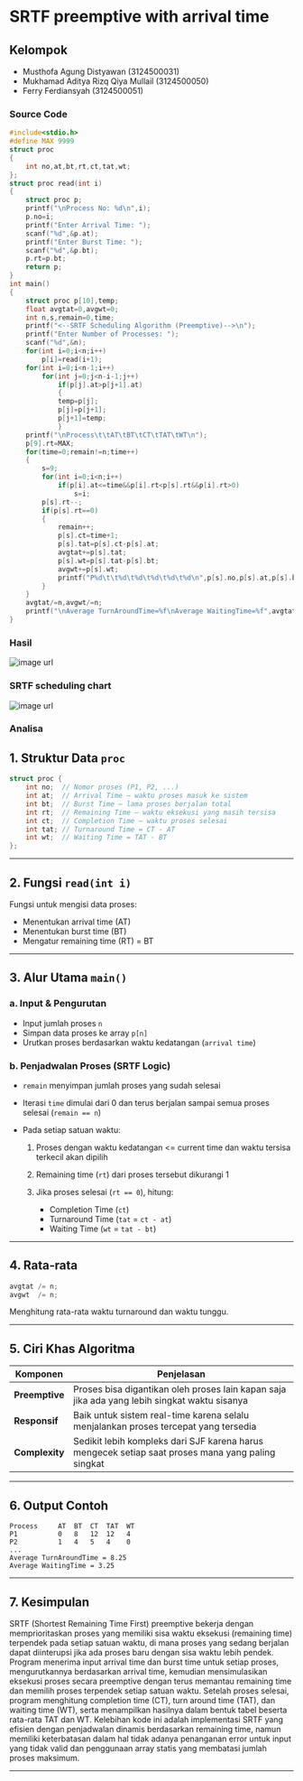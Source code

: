 # SRTF preemptive with arrival time

## Kelompok
- Musthofa Agung Distyawan (3124500031)
- Mukhamad Aditya Rizq Qiya Mullail (3124500050)
- Ferry Ferdiansyah (3124500051)

### Source Code
```c
#include<stdio.h>
#define MAX 9999
struct proc
{
    int no,at,bt,rt,ct,tat,wt;
};
struct proc read(int i)
{
    struct proc p;
    printf("\nProcess No: %d\n",i);
    p.no=i;
    printf("Enter Arrival Time: ");
    scanf("%d",&p.at);
    printf("Enter Burst Time: ");
    scanf("%d",&p.bt);
    p.rt=p.bt;
    return p;
}
int main()
{
    struct proc p[10],temp;
    float avgtat=0,avgwt=0;
    int n,s,remain=0,time;
    printf("<--SRTF Scheduling Algorithm (Preemptive)-->\n");
    printf("Enter Number of Processes: ");
    scanf("%d",&n);
    for(int i=0;i<n;i++)
        p[i]=read(i+1);
    for(int i=0;i<n-1;i++)
        for(int j=0;j<n-i-1;j++)
            if(p[j].at>p[j+1].at)
            {
            temp=p[j];
            p[j]=p[j+1];
            p[j+1]=temp;
            }
    printf("\nProcess\t\tAT\tBT\tCT\tTAT\tWT\n");
    p[9].rt=MAX;
    for(time=0;remain!=n;time++)
    {
        s=9;
        for(int i=0;i<n;i++)
            if(p[i].at<=time&&p[i].rt<p[s].rt&&p[i].rt>0)
                s=i;
        p[s].rt--;
        if(p[s].rt==0)
        {
            remain++;
            p[s].ct=time+1;
            p[s].tat=p[s].ct-p[s].at;
            avgtat+=p[s].tat;
            p[s].wt=p[s].tat-p[s].bt;
            avgwt+=p[s].wt;
            printf("P%d\t\t%d\t%d\t%d\t%d\t%d\n",p[s].no,p[s].at,p[s].bt,p[s].ct,p[s].tat,p[s].wt);
        }
    }
    avgtat/=n,avgwt/=n;
    printf("\nAverage TurnAroundTime=%f\nAverage WaitingTime=%f",avgtat,avgwt);
}

```
### Hasil
![image url](https://github.com/Msthfaa/SisOp_2025/blob/main/assets/tugas9_hasil3.jpg)

### SRTF scheduling chart
![image url](https://github.com/Msthfaa/SisOp_2025/blob/main/assets/Tugas9_chart3.png)

### Analisa
## 1. Struktur Data `proc`

```c
struct proc {
    int no;  // Nomor proses (P1, P2, ...)
    int at;  // Arrival Time – waktu proses masuk ke sistem
    int bt;  // Burst Time – lama proses berjalan total
    int rt;  // Remaining Time – waktu eksekusi yang masih tersisa
    int ct;  // Completion Time – waktu proses selesai
    int tat; // Turnaround Time = CT - AT
    int wt;  // Waiting Time = TAT - BT
};
```

---

## 2. Fungsi `read(int i)`

Fungsi untuk mengisi data proses:

* Menentukan arrival time (AT)
* Menentukan burst time (BT)
* Mengatur remaining time (RT) = BT

---

## 3. Alur Utama `main()`

### a. Input & Pengurutan

* Input jumlah proses `n`
* Simpan data proses ke array `p[n]`
* Urutkan proses berdasarkan waktu kedatangan (`arrival time`)

### b. Penjadwalan Proses (SRTF Logic)

* `remain` menyimpan jumlah proses yang sudah selesai
* Iterasi `time` dimulai dari 0 dan terus berjalan sampai semua proses selesai (`remain == n`)
* Pada setiap satuan waktu:

  1. Proses dengan waktu kedatangan <= current time dan waktu tersisa terkecil akan dipilih
  2. Remaining time (`rt`) dari proses tersebut dikurangi 1
  3. Jika proses selesai (`rt == 0`), hitung:

     * Completion Time (`ct`)
     * Turnaround Time (`tat` = `ct - at`)
     * Waiting Time (`wt` = `tat - bt`)

---

## 4. Rata‑rata

```c
avgtat /= n;
avgwt  /= n;
```

Menghitung rata-rata waktu turnaround dan waktu tunggu.

---

## 5. Ciri Khas Algoritma

| Komponen       | Penjelasan                                                                                        |
| -------------- | ------------------------------------------------------------------------------------------------- |
| **Preemptive** | Proses bisa digantikan oleh proses lain kapan saja jika ada yang lebih singkat waktu sisanya      |
| **Responsif**  | Baik untuk sistem real-time karena selalu menjalankan proses tercepat yang tersedia               |
| **Complexity** | Sedikit lebih kompleks dari SJF karena harus mengecek setiap saat proses mana yang paling singkat |

---

## 6. Output Contoh

```
Process     AT  BT  CT  TAT  WT
P1          0   8   12  12   4
P2          1   4   5   4    0
...
Average TurnAroundTime = 8.25
Average WaitingTime = 3.25
```

---

## 7. Kesimpulan

SRTF (Shortest Remaining Time First) preemptive bekerja dengan memprioritaskan proses yang memiliki sisa waktu eksekusi (remaining time) terpendek pada setiap satuan waktu, di mana proses yang sedang berjalan dapat diinterupsi jika ada proses baru dengan sisa waktu lebih pendek. Program menerima input arrival time dan burst time untuk setiap proses, mengurutkannya berdasarkan arrival time, kemudian mensimulasikan eksekusi proses secara preemptive dengan terus memantau remaining time dan memilih proses terpendek setiap satuan waktu. Setelah proses selesai, program menghitung completion time (CT), turn around time (TAT), dan waiting time (WT), serta menampilkan hasilnya dalam bentuk tabel beserta rata-rata TAT dan WT. Kelebihan kode ini adalah implementasi SRTF yang efisien dengan penjadwalan dinamis berdasarkan remaining time, namun memiliki keterbatasan dalam hal tidak adanya penanganan error untuk input yang tidak valid dan penggunaan array statis yang membatasi jumlah proses maksimum.

---

